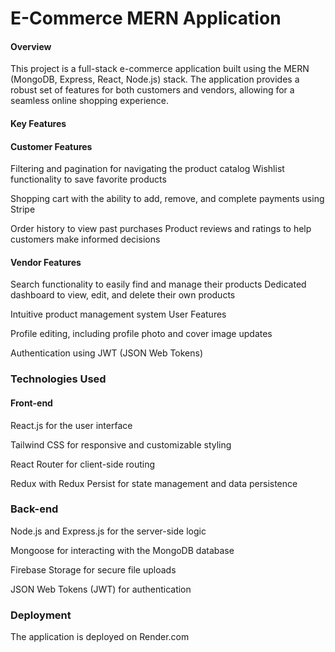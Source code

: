 # E-Commerce MERN Application
#### Overview

This project is a full-stack e-commerce application built using the MERN (MongoDB, Express, React, Node.js) stack. The application provides a robust set of features for both customers and vendors, allowing for a seamless online shopping experience.

#### Key Features

#### Customer Features
Filtering and pagination for navigating the product catalog
Wishlist functionality to save favorite products

Shopping cart with the ability to add, remove, and complete payments using Stripe

Order history to view past purchases
Product reviews and ratings to help customers make informed decisions

#### Vendor Features
Search functionality to easily find and manage their products
Dedicated dashboard to view, edit, and delete their own products

Intuitive product management system
User Features

Profile editing, including profile photo and cover image updates

Authentication using JWT (JSON Web Tokens)

### Technologies Used
#### Front-end
React.js for the user interface

Tailwind CSS for responsive and customizable styling

React Router for client-side routing

Redux with Redux Persist for state management and data persistence

### Back-end
Node.js and Express.js for the server-side logic

Mongoose for interacting with the MongoDB database

Firebase Storage for secure file uploads

JSON Web Tokens (JWT) for authentication

### Deployment

The application is deployed on Render.com
